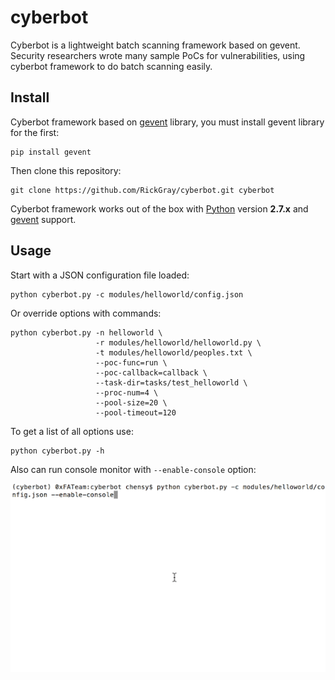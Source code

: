 # cyberbot

Cyberbot is a lightweight batch scanning framework based on gevent. Security researchers wrote many sample PoCs for vulnerabilities, using cyberbot framework to do batch scanning easily.

Install
----

Cyberbot framework based on [gevent](http://www.gevent.org) library, you must install gevent library for the first:

    pip install gevent

Then clone this repository:

    git clone https://github.com/RickGray/cyberbot.git cyberbot

Cyberbot framework works out of the box with [Python](http://www.python.org/download/) version **2.7.x** and [gevent](http://www.gevent.org) support.

Usage
----

Start with a JSON configuration file loaded:

    python cyberbot.py -c modules/helloworld/config.json

Or override options with commands:

    python cyberbot.py -n helloworld \
                       -r modules/helloworld/helloworld.py \
                       -t modules/helloworld/peoples.txt \
                       --poc-func=run \
                       --poc-callback=callback \
                       --task-dir=tasks/test_helloworld \
                       --proc-num=4 \
                       --pool-size=20 \
                       --pool-timeout=120

To get a list of all options use:

    python cyberbot.py -h

Also can run console monitor with `--enable-console` option:

![](screenshots/console_monitor.gif)
